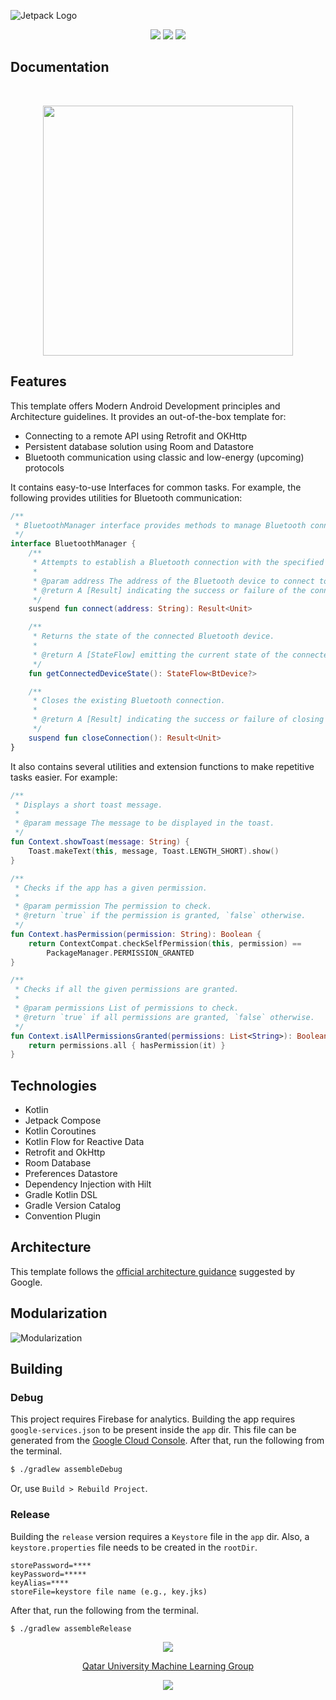 ![Jetpack Logo](https://github.com/atick-faisal/Jetpack-Compose-Starter/assets/38709932/6d8f68ad-3045-4736-99ed-86c1593f1241)

<p align="center">
    <a href="https://github.com/atick-faisal/Jetpack-Compose-Starter/releases"><img src="https://img.shields.io/github/release/atick-faisal/Jetpack-Compose-Starter?colorA=363a4f&colorB=b7bdf8&style=for-the-badge"></a>
    <a href="https://github.com/atick-faisal/Jetpack-Compose-Starter/issues"><img src="https://img.shields.io/github/issues/atick-faisal/Jetpack-Compose-Starter?colorA=363a4f&colorB=f5a97f&style=for-the-badge"></a>
    <a href="https://github.com/atick-faisal/Jetpack-Compose-Starter/contributors"><img src="https://img.shields.io/github/contributors/atick-faisal/Jetpack-Compose-Starter?colorA=363a4f&colorB=a6da95&style=for-the-badge"></a>
</p>

## Documentation
<br>
<p align="center">
    <a href="https://atick.dev/Jetpack-Compose-Starter">
        <img src="https://github.com/atick-faisal/Jetpack-Compose-Starter/assets/38709932/02fde5d3-f564-4020-8778-47b2d6a1b7b5" width=400 />
    </a>
</p>

## Features
This template offers Modern Android Development principles and Architecture guidelines. It provides an out-of-the-box template for:
* Connecting to a remote API using Retrofit and OKHttp
* Persistent database solution using Room and Datastore
* Bluetooth communication using classic and low-energy (upcoming) protocols

It contains easy-to-use Interfaces for common tasks. For example, the following provides utilities for Bluetooth communication:
``` kotlin
/**
 * BluetoothManager interface provides methods to manage Bluetooth connections.
 */
interface BluetoothManager {
    /**
     * Attempts to establish a Bluetooth connection with the specified device address.
     *
     * @param address The address of the Bluetooth device to connect to.
     * @return A [Result] indicating the success or failure of the connection attempt.
     */
    suspend fun connect(address: String): Result<Unit>

    /**
     * Returns the state of the connected Bluetooth device.
     *
     * @return A [StateFlow] emitting the current state of the connected Bluetooth device.
     */
    fun getConnectedDeviceState(): StateFlow<BtDevice?>

    /**
     * Closes the existing Bluetooth connection.
     *
     * @return A [Result] indicating the success or failure of closing the connection.
     */
    suspend fun closeConnection(): Result<Unit>
}
```

It also contains several utilities and extension functions to make repetitive tasks easier. For example:
``` kotlin
/**
 * Displays a short toast message.
 *
 * @param message The message to be displayed in the toast.
 */
fun Context.showToast(message: String) {
    Toast.makeText(this, message, Toast.LENGTH_SHORT).show()
}

/**
 * Checks if the app has a given permission.
 *
 * @param permission The permission to check.
 * @return `true` if the permission is granted, `false` otherwise.
 */
fun Context.hasPermission(permission: String): Boolean {
    return ContextCompat.checkSelfPermission(this, permission) ==
        PackageManager.PERMISSION_GRANTED
}

/**
 * Checks if all the given permissions are granted.
 *
 * @param permissions List of permissions to check.
 * @return `true` if all permissions are granted, `false` otherwise.
 */
fun Context.isAllPermissionsGranted(permissions: List<String>): Boolean {
    return permissions.all { hasPermission(it) }
}
```

## Technologies
* Kotlin
* Jetpack Compose
* Kotlin Coroutines
* Kotlin Flow for Reactive Data
* Retrofit and OkHttp
* Room Database
* Preferences Datastore
* Dependency Injection with Hilt
* Gradle Kotlin DSL
* Gradle Version Catalog
* Convention Plugin

## Architecture
This template follows the [official architecture guidance](https://developer.android.com/topic/architecture)  suggested by Google.

## Modularization
![Modularization](https://github.com/atick-faisal/Jetpack-Compose-Starter/assets/38709932/bc1ec936-f617-4b95-a25c-66eefdd7bd3d)

## Building
### Debug
This project requires Firebase for analytics. Building the app requires `google-services.json` to be present inside the `app` dir. This file can be generated from the [Google Cloud Console](https://firebase.google.com/docs/android/setup). After that, run the following from the terminal.

``` sh
$ ./gradlew assembleDebug 
```

Or, use `Build > Rebuild Project`.

### Release
Building the `release` version requires a `Keystore` file in the `app` dir. Also, a `keystore.properties` file needs to be created in the `rootDir`.
```
storePassword=****
keyPassword=*****
keyAlias=****
storeFile=keystore file name (e.g., key.jks)
```
After that, run the following from the terminal.
``` sh
$ ./gradlew assembleRelease 
```

<p align="center"><img src="https://raw.githubusercontent.com/catppuccin/catppuccin/main/assets/footers/gray0_ctp_on_line.svg?sanitize=true" /></p>
<p align="center"><a href="https://sites.google.com/view/mchowdhury" target="_blank">Qatar University Machine Learning Group</a>
<p align="center"><a href="https://github.com/atick-faisal/Jetpack-Compose-Starter/blob/main/LICENSE"><img src="https://img.shields.io/static/v1.svg?style=for-the-badge&label=License&message=MIT&logoColor=d9e0ee&colorA=363a4f&colorB=b7bdf8"/></a></p>
